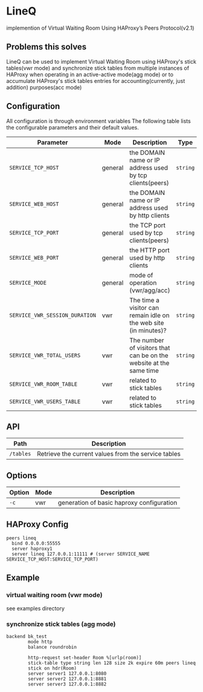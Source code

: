 # LineQ
implemention of Virtual Waiting Room Using HAProxy’s Peers Protocol(v2.1)

## Problems this solves
LineQ can be used to implement Virtual Waiting Room using HAProxy's stick tables(vwr mode) and synchronize stick tables from multiple instances of HAProxy when operating in an active-active mode(agg mode) or to accumulate HAProxy's stick tables entries for accounting(currently, just addition) purposes(acc mode)

## Configuration

All configuration is through environment variables
The following table lists the configurable parameters and their default values.

Parameter | Mode | Description | Type | Default
--- | --- | --- | --- | ---
`SERVICE_TCP_HOST` | general | the DOMAIN name or IP address used by tcp clients(peers) | `string` | `localhost`
`SERVICE_WEB_HOST` | general | the DOMAIN name or IP address used by http clients | `string` | `localhost`
`SERVICE_TCP_PORT` | general | the TCP port used by tcp clients(peers) | `string` | `11111`
`SERVICE_WEB_PORT` | general | the HTTP port used by http clients | `string` | `8060`
`SERVICE_MODE` | general | mode of operation (vwr/agg/acc) | `string` | `agg`
`SERVICE_VWR_SESSION_DURATION` | vwr | The time a visitor can remain idle on the web site (in minutes)?  | `string` | `1`
`SERVICE_VWR_TOTAL_USERS` | vwr | The number of visitors that can be on the website at the same time | `string` | `1`
`SERVICE_VWR_ROOM_TABLE` | vwr | related to stick tables | `string` | `room`
`SERVICE_VWR_USERS_TABLE` | vwr | related to stick tables | `string` | `timestamps`

## API

Path | Description
--- | ---
`/tables` | Retrieve the current values from the service tables


## Options

Option | Mode | Description
--- |--- | ---
`-c` | vwr | generation of basic haproxy configuration

## HAProxy Config
```
peers lineq
  bind 0.0.0.0:55555
  server haproxy1
  server lineq 127.0.0.1:11111 # (server SERVICE_NAME SERVICE_TCP_HOST:SERVICE_TCP_PORT)
```

## Example
### virtual waiting room (vwr mode)
see examples directory

### synchronize stick tables (agg mode)
```
backend bk_test
        mode http
        balance roundrobin

        http-request set-header Room %[urlp(room)]
        stick-table type string len 128 size 2k expire 60m peers lineq
        stick on hdr(Room)
        server server1 127.0.0.1:8080
        server server2 127.0.0.1:8881
        server server3 127.0.0.1:8882
```